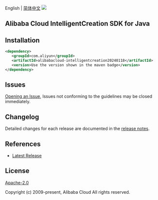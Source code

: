 English | [简体中文](README-CN.md)
![](https://aliyunsdk-pages.alicdn.com/icons/AlibabaCloud.svg)

## Alibaba Cloud IntelligentCreation SDK for Java

## Installation

```xml
<dependency>
   <groupId>com.aliyun</groupId>
   <artifactId>alibabacloud-intelligentcreation20240118</artifactId>
   <version>Use the version shown in the maven badge</version>
</dependency>
```

## Issues
[Opening an Issue](https://github.com/aliyun/alibabacloud-java-async-sdk/issues/new), Issues not conforming to the guidelines may be closed immediately.

## Changelog
Detailed changes for each release are documented in the [release notes](./ChangeLog.txt).

## References
* [Latest Release](https://github.com/aliyun/alibabacloud-async-java-sdk/)

## License
[Apache-2.0](http://www.apache.org/licenses/LICENSE-2.0)

Copyright (c) 2009-present, Alibaba Cloud All rights reserved.